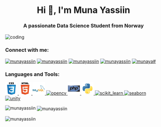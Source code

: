 <h1 align="center">Hi 🤍, I'm Muna Yassiin</h1>
<h3 align="center">A passionate Data Science Student from Norway</h3>
<img align="center" alt="coding" width="1000" src="https://piskel-imgstore-b.appspot.com/img/64e9a9e6-610d-11ed-857f-03db15f35630.gif">


<h3 align="left">Connect with me:</h3>
<p align="left">
<a href="https://linkedin.com/in/munayassiin" target="blank"><img align="center" src="https://raw.githubusercontent.com/rahuldkjain/github-profile-readme-generator/master/src/images/icons/Social/linked-in-alt.svg" alt="munayassiin" height="30" width="40" /></a>
<a href="https://codesandbox.com/munayassiin" target="blank"><img align="center" src="https://raw.githubusercontent.com/rahuldkjain/github-profile-readme-generator/master/src/images/icons/Social/codesandbox.svg" alt="munayassiin" height="30" width="40" /></a>
<a href="https://www.hackerrank.com/munayassiin" target="blank"><img align="center" src="https://raw.githubusercontent.com/rahuldkjain/github-profile-readme-generator/master/src/images/icons/Social/hackerrank.svg" alt="munayassiin" height="30" width="40" /></a>
<a href="https://www.leetcode.com/munayassiin" target="blank"><img align="center" src="https://raw.githubusercontent.com/rahuldkjain/github-profile-readme-generator/master/src/images/icons/Social/leet-code.svg" alt="munayassiin" height="30" width="40" /></a>
<a href="https://discord.gg/munaya#" target="blank"><img align="center" src="https://raw.githubusercontent.com/rahuldkjain/github-profile-readme-generator/master/src/images/icons/Social/discord.svg" alt="munaya#" height="30" width="40" /></a>
</p>

<h3 align="left">Languages and Tools:</h3>
<p align="left"> <a href="https://www.w3schools.com/css/" target="_blank" rel="noreferrer"> <img src="https://raw.githubusercontent.com/devicons/devicon/master/icons/css3/css3-original-wordmark.svg" alt="css3" width="40" height="40"/> </a> <a href="https://www.w3.org/html/" target="_blank" rel="noreferrer"> <img src="https://raw.githubusercontent.com/devicons/devicon/master/icons/html5/html5-original-wordmark.svg" alt="html5" width="40" height="40"/> </a> <a href="https://www.mysql.com/" target="_blank" rel="noreferrer"> <img src="https://raw.githubusercontent.com/devicons/devicon/master/icons/mysql/mysql-original-wordmark.svg" alt="mysql" width="40" height="40"/> </a> <a href="https://opencv.org/" target="_blank" rel="noreferrer"> <img src="https://www.vectorlogo.zone/logos/opencv/opencv-icon.svg" alt="opencv" width="40" height="40"/> </a> <a href="https://www.php.net" target="_blank" rel="noreferrer"> <img src="https://raw.githubusercontent.com/devicons/devicon/master/icons/php/php-original.svg" alt="php" width="40" height="40"/> </a> <a href="https://www.python.org" target="_blank" rel="noreferrer"> <img src="https://raw.githubusercontent.com/devicons/devicon/master/icons/python/python-original.svg" alt="python" width="40" height="40"/> </a> <a href="https://scikit-learn.org/" target="_blank" rel="noreferrer"> <img src="https://upload.wikimedia.org/wikipedia/commons/0/05/Scikit_learn_logo_small.svg" alt="scikit_learn" width="40" height="40"/> </a> <a href="https://seaborn.pydata.org/" target="_blank" rel="noreferrer"> <img src="https://seaborn.pydata.org/_images/logo-mark-lightbg.svg" alt="seaborn" width="40" height="40"/> </a> <a href="https://unity.com/" target="_blank" rel="noreferrer"> <img src="https://www.vectorlogo.zone/logos/unity3d/unity3d-icon.svg" alt="unity" width="40" height="40"/> </a> </p>

<p><img align="left" src="https://github-readme-stats.vercel.app/api/top-langs?username=munayassiin&show_icons=true&locale=en&layout=compact" alt="munayassiin" /></p>

<p>&nbsp;<img align="center" src="https://github-readme-stats.vercel.app/api?username=munayassiin&show_icons=true&locale=en" alt="munayassiin" /></p>

<p><img align="center" src="https://github-readme-streak-stats.herokuapp.com/?user=munayassiin&" alt="munayassiin" /></p>
